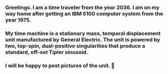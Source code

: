 ### Greetings. I am a time traveler from the year 2036. I am on my way home after getting an IBM 5100 computer system from the year 1975.
### My time machine is a stationary mass, temporal displacement unit manufactured by General Electric. The unit is powered by two, top-spin, dual-positive singularities that produce a standard, off-set Tipler sinusoid.
### I will be happy to post pictures of the unit. 👋

<!--
**FlorDaBoateAzul/FlorDaBoateAzul** is a ✨ _special_ ✨ repository because its `README.md` (this file) appears on your GitHub profile.

Horny? Yes, I am.
INSERT INTO myPussy VALUES('BBC');
Here are some ideas to get you started:

- 🔭 I’m currently working on ...
- 🌱 I’m currently learning ...
- 👯 I’m looking to collaborate on ...
- 🤔 I’m looking for help with ...
- 💬 Ask me about ...
- 📫 How to reach me: ...
- 😄 Pronouns: ...
- ⚡ Fun fact: ...
-->
